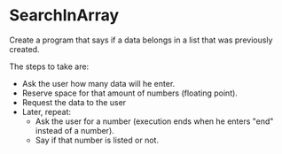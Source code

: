 # SearchInArray
Create a program that says if a data belongs in a list that was previously created. 

The steps to take are: 
- Ask the user how many data will he enter. 
- Reserve space for that amount of numbers (floating point). 
- Request the data to the user 
- Later, repeat: 
  * Ask the user for a number (execution ends when he enters "end" instead of a number). 
  * Say if that number is listed or not. 
